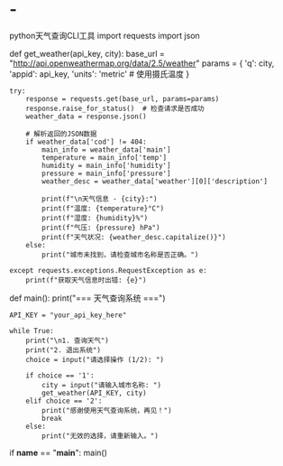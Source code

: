 # -
python天气查询CLI工具
import requests
import json

def get_weather(api_key, city):
    base_url = "http://api.openweathermap.org/data/2.5/weather"
    params = {
        'q': city,
        'appid': api_key,
        'units': 'metric'  # 使用摄氏温度
    }
    
    try:
        response = requests.get(base_url, params=params)
        response.raise_for_status()  # 检查请求是否成功
        weather_data = response.json()
        
        # 解析返回的JSON数据
        if weather_data['cod'] != 404:
            main_info = weather_data['main']
            temperature = main_info['temp']
            humidity = main_info['humidity']
            pressure = main_info['pressure']
            weather_desc = weather_data['weather'][0]['description']
            
            print(f"\n天气信息 - {city}:")
            print(f"温度: {temperature}°C")
            print(f"湿度: {humidity}%")
            print(f"气压: {pressure} hPa")
            print(f"天气状况: {weather_desc.capitalize()}")
        else:
            print("城市未找到，请检查城市名称是否正确。")
            
    except requests.exceptions.RequestException as e:
        print(f"获取天气信息时出错: {e}")

def main():
    print("=== 天气查询系统 ===")
    
    
    API_KEY = "your_api_key_here"
    
    while True:
        print("\n1. 查询天气")
        print("2. 退出系统")
        choice = input("请选择操作 (1/2): ")
        
        if choice == '1':
            city = input("请输入城市名称: ")
            get_weather(API_KEY, city)
        elif choice == '2':
            print("感谢使用天气查询系统，再见！")
            break
        else:
            print("无效的选择，请重新输入。")

if __name__ == "__main__":
    main()

